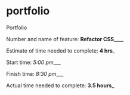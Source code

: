 # portfolio
Portfolio

Number and name of feature: ____Refactor CSS________

Estimate of time needed to complete: __4 hrs___

Start time: _5:00 pm____

Finish time: _8:30 pm____

Actual time needed to complete: __3.5 hours___